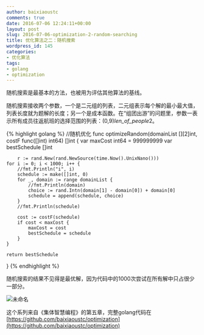 ```yaml
---
author: baixiaoustc
comments: true
date: 2016-07-06 12:24:11+00:00
layout: post
slug: 2016-07-06-optimization-2-random-searching
title: 优化算法之二：随机搜索
wordpress_id: 145
categories:
- 优化算法
tags:
- golang
- optimization
---
```


随机搜索是最基本的方法，也被用为评估其他算法的基线。

随机搜索接收两个参数，一个是二元组的列表，二元组表示每个解的最小最大值，列表长度就为题解的长度；另一个是成本函数。在“组团出游”的问题里，参数一表示所有成员往返航班的选择范围的列表：(0,9)*len_of_people*2。

{% highlight golang %}
//随机优化
func optimizeRandom(domainList [][2]int, costF func([]int) int64) []int {
	var maxCost int64 = 999999999
	var bestSchedule []int
    
        r := rand.New(rand.NewSource(time.Now().UnixNano()))
	for i := 0; i < 1000; i++ {
		//fmt.Println("i", i)
		schedule := make([]int, 0)
		for _, domain := range domainList {
			//fmt.Println(domain)
			choice := rand.Intn(domain[1] - domain[0]) + domain[0]
			schedule = append(schedule, choice)
		}
		//fmt.Println(schedule)
    
		cost := costF(schedule)
		if cost < maxCost {
			maxCost = cost
			bestSchedule = schedule
		}
	}
    
	return bestSchedule
}
{% endhighlight %}
    


随机搜索的结果不见得是最优解，因为代码中的1000次尝试在所有解中只占很少一部分。

![未命名](http://baixiaoustc.com/wordpress/wp-content/uploads/2016/07/未命名.png)

这个系列来自《集体智慧编程》的第五章，完整golang代码在[https://github.com/baixiaoustc/optimization](https://github.com/baixiaoustc/optimization)
